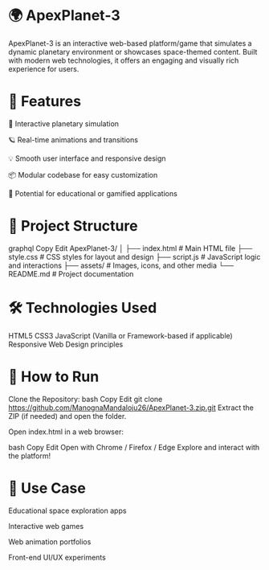 # 🌍 ApexPlanet-3
ApexPlanet-3 is an interactive web-based platform/game that simulates a dynamic planetary environment or showcases space-themed content. Built with modern web technologies, it offers an engaging and visually rich experience for users.

# 🚀 Features
🌌 Interactive planetary simulation

🪐 Real-time animations and transitions

💡 Smooth user interface and responsive design

📦 Modular codebase for easy customization

🔭 Potential for educational or gamified applications

# 📁 Project Structure
graphql
Copy
Edit
ApexPlanet-3/
│
├── index.html          # Main HTML file
├── style.css           # CSS styles for layout and design
├── script.js           # JavaScript logic and interactions
├── assets/             # Images, icons, and other media
└── README.md           # Project documentation

# 🛠️ Technologies Used
HTML5
CSS3
JavaScript (Vanilla or Framework-based if applicable)
Responsive Web Design principles

# 🧪 How to Run
Clone the Repository:
bash
Copy
Edit
git clone https://github.com/ManognaMandaloju26/ApexPlanet-3.zip.git
Extract the ZIP (if needed) and open the folder.

Open index.html in a web browser:

bash
Copy
Edit
Open with Chrome / Firefox / Edge
Explore and interact with the platform!


# 📌 Use Case
Educational space exploration apps

Interactive web games

Web animation portfolios

Front-end UI/UX experiments


